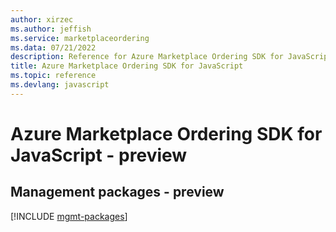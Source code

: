 ```yaml
---
author: xirzec
ms.author: jeffish
ms.service: marketplaceordering
ms.data: 07/21/2022
description: Reference for Azure Marketplace Ordering SDK for JavaScript
title: Azure Marketplace Ordering SDK for JavaScript
ms.topic: reference
ms.devlang: javascript
---
```

# Azure Marketplace Ordering SDK for JavaScript - preview

## Management packages - preview
[!INCLUDE [mgmt-packages](marketplace-ordering-mgmt-index.md)]
